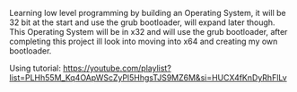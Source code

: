 Learning low level programming by building an Operating System, it will be 32 bit at the start and use the grub bootloader, will expand later though.
This Operating System will be in x32 and will use the grub bootloader, after completing this project ill look into moving into x64 and creating my own bootloader.

Using tutorial: https://youtube.com/playlist?list=PLHh55M_Kq4OApWScZyPl5HhgsTJS9MZ6M&si=HUCX4fKnDyRhFlLv
